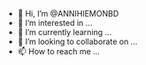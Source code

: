 - 👋 Hi, I’m @ANNIHIEMONBD
- 👀 I’m interested in ...
- 🌱 I’m currently learning ...
- 💞️ I’m looking to collaborate on ...
- 📫 How to reach me ...

<!---
ANNIHIEMONBD/ANNIHIEMONBD is a ✨ special ✨ repository because its `README.md` (this file) appears on your GitHub profile.
You can click the Preview link to take a look at your changes.
--->
